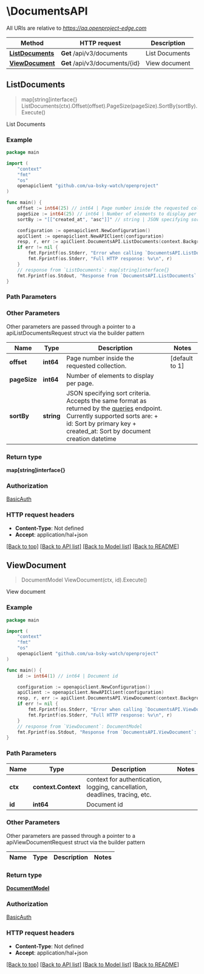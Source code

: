 # \DocumentsAPI

All URIs are relative to *https://qa.openproject-edge.com*

Method | HTTP request | Description
------------- | ------------- | -------------
[**ListDocuments**](DocumentsAPI.md#ListDocuments) | **Get** /api/v3/documents | List Documents
[**ViewDocument**](DocumentsAPI.md#ViewDocument) | **Get** /api/v3/documents/{id} | View document



## ListDocuments

> map[string]interface{} ListDocuments(ctx).Offset(offset).PageSize(pageSize).SortBy(sortBy).Execute()

List Documents



### Example

```go
package main

import (
	"context"
	"fmt"
	"os"
	openapiclient "github.com/ua-bsky-watch/openproject"
)

func main() {
	offset := int64(25) // int64 | Page number inside the requested collection. (optional) (default to 1)
	pageSize := int64(25) // int64 | Number of elements to display per page. (optional)
	sortBy := "[["created_at", "asc"]]" // string | JSON specifying sort criteria. Accepts the same format as returned by the [queries](https://www.openproject.org/docs/api/endpoints/queries/) endpoint. Currently supported sorts are:  + id: Sort by primary key  + created_at: Sort by document creation datetime (optional)

	configuration := openapiclient.NewConfiguration()
	apiClient := openapiclient.NewAPIClient(configuration)
	resp, r, err := apiClient.DocumentsAPI.ListDocuments(context.Background()).Offset(offset).PageSize(pageSize).SortBy(sortBy).Execute()
	if err != nil {
		fmt.Fprintf(os.Stderr, "Error when calling `DocumentsAPI.ListDocuments``: %v\n", err)
		fmt.Fprintf(os.Stderr, "Full HTTP response: %v\n", r)
	}
	// response from `ListDocuments`: map[string]interface{}
	fmt.Fprintf(os.Stdout, "Response from `DocumentsAPI.ListDocuments`: %v\n", resp)
}
```

### Path Parameters



### Other Parameters

Other parameters are passed through a pointer to a apiListDocumentsRequest struct via the builder pattern


Name | Type | Description  | Notes
------------- | ------------- | ------------- | -------------
 **offset** | **int64** | Page number inside the requested collection. | [default to 1]
 **pageSize** | **int64** | Number of elements to display per page. | 
 **sortBy** | **string** | JSON specifying sort criteria. Accepts the same format as returned by the [queries](https://www.openproject.org/docs/api/endpoints/queries/) endpoint. Currently supported sorts are:  + id: Sort by primary key  + created_at: Sort by document creation datetime | 

### Return type

**map[string]interface{}**

### Authorization

[BasicAuth](../README.md#BasicAuth)

### HTTP request headers

- **Content-Type**: Not defined
- **Accept**: application/hal+json

[[Back to top]](#) [[Back to API list]](../README.md#documentation-for-api-endpoints)
[[Back to Model list]](../README.md#documentation-for-models)
[[Back to README]](../README.md)


## ViewDocument

> DocumentModel ViewDocument(ctx, id).Execute()

View document



### Example

```go
package main

import (
	"context"
	"fmt"
	"os"
	openapiclient "github.com/ua-bsky-watch/openproject"
)

func main() {
	id := int64(1) // int64 | Document id

	configuration := openapiclient.NewConfiguration()
	apiClient := openapiclient.NewAPIClient(configuration)
	resp, r, err := apiClient.DocumentsAPI.ViewDocument(context.Background(), id).Execute()
	if err != nil {
		fmt.Fprintf(os.Stderr, "Error when calling `DocumentsAPI.ViewDocument``: %v\n", err)
		fmt.Fprintf(os.Stderr, "Full HTTP response: %v\n", r)
	}
	// response from `ViewDocument`: DocumentModel
	fmt.Fprintf(os.Stdout, "Response from `DocumentsAPI.ViewDocument`: %v\n", resp)
}
```

### Path Parameters


Name | Type | Description  | Notes
------------- | ------------- | ------------- | -------------
**ctx** | **context.Context** | context for authentication, logging, cancellation, deadlines, tracing, etc.
**id** | **int64** | Document id | 

### Other Parameters

Other parameters are passed through a pointer to a apiViewDocumentRequest struct via the builder pattern


Name | Type | Description  | Notes
------------- | ------------- | ------------- | -------------


### Return type

[**DocumentModel**](DocumentModel.md)

### Authorization

[BasicAuth](../README.md#BasicAuth)

### HTTP request headers

- **Content-Type**: Not defined
- **Accept**: application/hal+json

[[Back to top]](#) [[Back to API list]](../README.md#documentation-for-api-endpoints)
[[Back to Model list]](../README.md#documentation-for-models)
[[Back to README]](../README.md)

